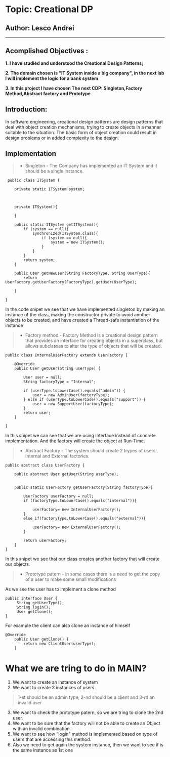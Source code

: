 # Topic: Creational DP
## Author: Lesco Andrei
------
## Acomplished Objectives :
__1. I have studied and understood the Creational Design Patterns;__

__2. The domain chosen is "IT System inside a big company", in the next lab I will implement the logic for a bank system__

__3. In this project I have chosen The next CDP: Singleton,Factory Method,Abstract factory and Prototype__
## Introduction:
In software engineering, creational design patterns are design patterns that deal with object creation mechanisms, trying to create objects in a manner suitable to the situation. The basic form of object creation could result in design problems or in added complexity to the design.

## Implementation
> * Singleton - The Company has implemented an IT System and it should be a single instance.
        
     public class ITSystem {
    
        private static ITSystem system;
    
    
    
        private ITSystem(){
    
        }
    
        public static ITSystem getITSystem(){
            if (system == null){
                synchronized(ITSystem.class){
                    if (system == null){
                        system = new ITSystem();
                    }
                }
            }
            return system;
        }
    
        public User getNewUser(String FactoryType, String UserType){
            return UserFactory.getUserFactory(FactoryType).getUser(UserType);
    
        }
    
    }
 In the code snipet we see that we have implemented singleton by making an instance of the class, making the constructor private to avoid another objects to be created, and have created a Thread-safe instantiation of the instance


> * Factory method - Factory Method is a creational design pattern that provides an interface for creating objects in a superclass, but allows subclasses to alter the type of objects that will be created.
        
    public class InternalUserFactory extends UserFactory {
    
        @Override
        public User getUser(String userType) {
    
            User user = null;
            String factoryType = "Internal";
    
            if (userType.toLowerCase().equals("admin")) {
                user = new AdminUser(factoryType);
            } else if (userType.toLowerCase().equals("support")) {
                user = new SupportUser(factoryType);
            }
            return user;
        }
    
    }
In this snipet we can see that we are using Interface instead of concrete implementation.
And the factory will create the object at Run-Time.

> * Abstract Factory - The system should create 2 trypes of users: Internal and External factories.
    
    public abstract class UserFactory {
    
        public abstract User getUser(String userType);
    
    
        public static UserFactory getUserFactory(String factoryType){
    
            UserFactory userFactory = null;
            if (factoryType.toLowerCase().equals("internal")){
    
                userFactory= new InternalUserFactory();
            }
            else if(factoryType.toLowerCase().equals("external")){
    
                userFactory= new ExternalUserFactory();
            }
    
            return userFactory;
        }
    }
In this snipet we see that our class creates another factory that will create our objects.
>* Prototype patern - in some cases there is a need to get the copy of a user to make some small modifications

As we see the user has to implement a clone method
    
    public interface User {
         String getUserType();
         String login();
         User getClone();
    }

For example the client can also clone an instance of himself
    
    @Override
        public User getClone() {
            return new ClientUser(userType);
        }



# What we are tring to do in MAIN?

1. We want to create an instance of system
2. We want to create 3 instances of users
> 1-st should be an admin type, 2-nd should be a client and 3-rd an invalid user
3. We want to check the prototype patern, so we are tring to clone the 2nd user.
4. We want to be sure that the factory will not be able to create an Object with an invalid combination.
5. We want to see how "login" method is implemented based on type of users that are accessing this method.
6. Also we need to get again the system instance, then we want to see if is the same instance as 1st one
